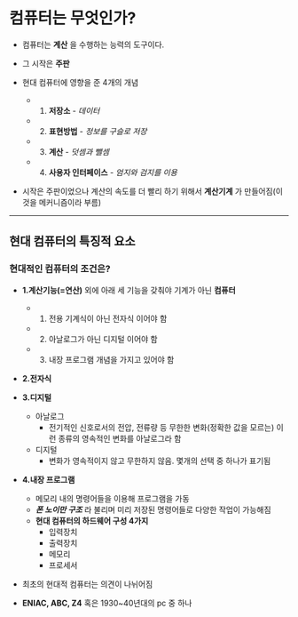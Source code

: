 # 컴퓨터는 무엇인가?
+ 컴퓨터는 __계산__ 을 수행하는 능력의 도구이다.
+  그 시작은 __주판__
+ 현대 컴퓨터에 영향을 준 4개의 개념
   
   + 1. __저장소__ -  _데이터_
    + 2. __표현방법__ -  _정보를 구슬로 저장_
     + 3. __계산__ - _덧셈과 뺄셈_
     + 4. __사용자 인터페이스__ - _엄지와 검지를 이용_
+ 시작은 주판이었으나 계산의 속도를 더 빨리 하기 위해서 __계산기계__ 가 만들어짐(이것을 메커니즘이라 부름)
---
## 현대 컴퓨터의 특징적 요소
### 현대적인 컴퓨터의 조건은?
+ __1.계산기능(=연산)__ 외에 아래 세 기능을 갖춰야 기계가 아닌 __컴퓨터__
     
   + 1. 전용 기계식이 아닌 전자식 이어야 함
    + 2. 아날로그가 아닌 디지털 이어야 함
     + 3. 내장 프로그램 개념을 가지고 있어야 함
+ __2.전자식__
+ __3.디지털__

  + 아날로그
     + 전기적인 신호로서의 전압, 전류량 등 무한한 변화(정확한 값을 모르는) 이런 종류의 영속적인 변화를 아날로그라 함
  + 디지털
     + 변화가 영속적이지 않고 무한하지 않음. 몇개의 선택 중 하나가 표기됨  
+ __4.내장 프로그램__
  
   + 메모리 내의 명령어들을 이용해 프로그램을 가동
   +  **_폰 노이만 구조_** 라 불리며 미리 저장된 명령어들로 다양한 작업이 가능해짐 
   +  __현대 컴퓨터의 하드웨어 구성 4가지__
       + 입력장치
       + 출력장치
       + 메모리
       + 프로세서

+ 최초의 현대적 컴퓨터는 의견이 나뉘어짐
+  __ENIAC, ABC, Z4__ 혹은 1930~40년대의 pc 중 하나
